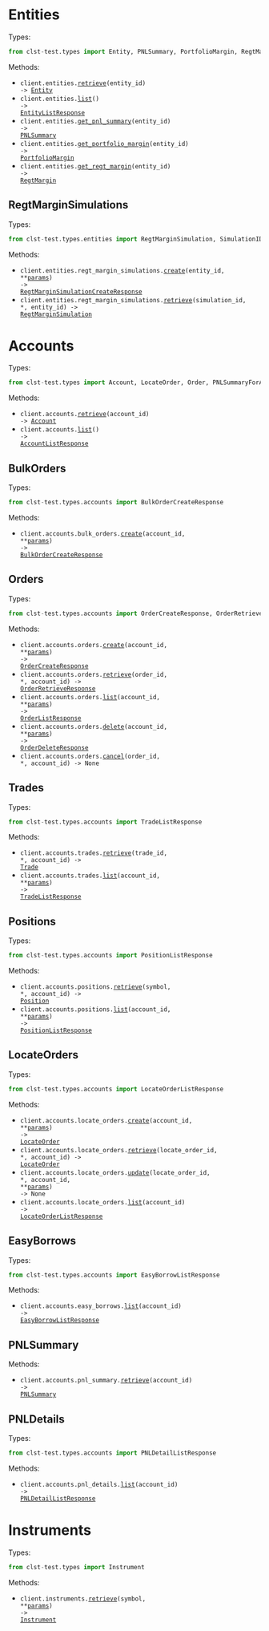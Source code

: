 # Entities

Types:

```python
from clst-test.types import Entity, PNLSummary, PortfolioMargin, RegtMargin, EntityListResponse
```

Methods:

- <code title="get /entities/{entity_id}">client.entities.<a href="./src/clst-test/resources/entities/entities.py">retrieve</a>(entity_id) -> <a href="./src/clst-test/types/entity.py">Entity</a></code>
- <code title="get /entities">client.entities.<a href="./src/clst-test/resources/entities/entities.py">list</a>() -> <a href="./src/clst-test/types/entity_list_response.py">EntityListResponse</a></code>
- <code title="get /entities/{entity_id}/pnl-summary">client.entities.<a href="./src/clst-test/resources/entities/entities.py">get_pnl_summary</a>(entity_id) -> <a href="./src/clst-test/types/pnl_summary.py">PNLSummary</a></code>
- <code title="get /entities/{entity_id}/portfolio-margin">client.entities.<a href="./src/clst-test/resources/entities/entities.py">get_portfolio_margin</a>(entity_id) -> <a href="./src/clst-test/types/portfolio_margin.py">PortfolioMargin</a></code>
- <code title="get /entities/{entity_id}/regt-margin">client.entities.<a href="./src/clst-test/resources/entities/entities.py">get_regt_margin</a>(entity_id) -> <a href="./src/clst-test/types/regt_margin.py">RegtMargin</a></code>

## RegtMarginSimulations

Types:

```python
from clst-test.types.entities import RegtMarginSimulation, SimulationID, RegtMarginSimulationCreateResponse
```

Methods:

- <code title="post /entities/{entity_id}/regt-margin-simulations">client.entities.regt_margin_simulations.<a href="./src/clst-test/resources/entities/regt_margin_simulations.py">create</a>(entity_id, \*\*<a href="src/clst-test/types/entities/regt_margin_simulation_create_params.py">params</a>) -> <a href="./src/clst-test/types/entities/regt_margin_simulation_create_response.py">RegtMarginSimulationCreateResponse</a></code>
- <code title="get /entities/{entity_id}/regt-margin-simulations/{simulation_id}">client.entities.regt_margin_simulations.<a href="./src/clst-test/resources/entities/regt_margin_simulations.py">retrieve</a>(simulation_id, \*, entity_id) -> <a href="./src/clst-test/types/entities/regt_margin_simulation.py">RegtMarginSimulation</a></code>

# Accounts

Types:

```python
from clst-test.types import Account, LocateOrder, Order, PNLSummaryForAccount, Position, Trade, AccountListResponse
```

Methods:

- <code title="get /accounts/{account_id}">client.accounts.<a href="./src/clst-test/resources/accounts/accounts.py">retrieve</a>(account_id) -> <a href="./src/clst-test/types/account.py">Account</a></code>
- <code title="get /accounts">client.accounts.<a href="./src/clst-test/resources/accounts/accounts.py">list</a>() -> <a href="./src/clst-test/types/account_list_response.py">AccountListResponse</a></code>

## BulkOrders

Types:

```python
from clst-test.types.accounts import BulkOrderCreateResponse
```

Methods:

- <code title="post /accounts/{account_id}/bulk-orders">client.accounts.bulk_orders.<a href="./src/clst-test/resources/accounts/bulk_orders.py">create</a>(account_id, \*\*<a href="src/clst-test/types/accounts/bulk_order_create_params.py">params</a>) -> <a href="./src/clst-test/types/accounts/bulk_order_create_response.py">BulkOrderCreateResponse</a></code>

## Orders

Types:

```python
from clst-test.types.accounts import OrderCreateResponse, OrderRetrieveResponse, OrderListResponse, OrderDeleteResponse
```

Methods:

- <code title="post /accounts/{account_id}/orders">client.accounts.orders.<a href="./src/clst-test/resources/accounts/orders.py">create</a>(account_id, \*\*<a href="src/clst-test/types/accounts/order_create_params.py">params</a>) -> <a href="./src/clst-test/types/accounts/order_create_response.py">OrderCreateResponse</a></code>
- <code title="get /accounts/{account_id}/orders/{order_id}">client.accounts.orders.<a href="./src/clst-test/resources/accounts/orders.py">retrieve</a>(order_id, \*, account_id) -> <a href="./src/clst-test/types/accounts/order_retrieve_response.py">OrderRetrieveResponse</a></code>
- <code title="get /accounts/{account_id}/orders">client.accounts.orders.<a href="./src/clst-test/resources/accounts/orders.py">list</a>(account_id, \*\*<a href="src/clst-test/types/accounts/order_list_params.py">params</a>) -> <a href="./src/clst-test/types/accounts/order_list_response.py">OrderListResponse</a></code>
- <code title="delete /accounts/{account_id}/orders">client.accounts.orders.<a href="./src/clst-test/resources/accounts/orders.py">delete</a>(account_id, \*\*<a href="src/clst-test/types/accounts/order_delete_params.py">params</a>) -> <a href="./src/clst-test/types/accounts/order_delete_response.py">OrderDeleteResponse</a></code>
- <code title="delete /accounts/{account_id}/orders/{order_id}">client.accounts.orders.<a href="./src/clst-test/resources/accounts/orders.py">cancel</a>(order_id, \*, account_id) -> None</code>

## Trades

Types:

```python
from clst-test.types.accounts import TradeListResponse
```

Methods:

- <code title="get /accounts/{account_id}/trades/{trade_id}">client.accounts.trades.<a href="./src/clst-test/resources/accounts/trades.py">retrieve</a>(trade_id, \*, account_id) -> <a href="./src/clst-test/types/trade.py">Trade</a></code>
- <code title="get /accounts/{account_id}/trades">client.accounts.trades.<a href="./src/clst-test/resources/accounts/trades.py">list</a>(account_id, \*\*<a href="src/clst-test/types/accounts/trade_list_params.py">params</a>) -> <a href="./src/clst-test/types/accounts/trade_list_response.py">TradeListResponse</a></code>

## Positions

Types:

```python
from clst-test.types.accounts import PositionListResponse
```

Methods:

- <code title="get /accounts/{account_id}/positions/{symbol}">client.accounts.positions.<a href="./src/clst-test/resources/accounts/positions.py">retrieve</a>(symbol, \*, account_id) -> <a href="./src/clst-test/types/position.py">Position</a></code>
- <code title="get /accounts/{account_id}/positions">client.accounts.positions.<a href="./src/clst-test/resources/accounts/positions.py">list</a>(account_id, \*\*<a href="src/clst-test/types/accounts/position_list_params.py">params</a>) -> <a href="./src/clst-test/types/accounts/position_list_response.py">PositionListResponse</a></code>

## LocateOrders

Types:

```python
from clst-test.types.accounts import LocateOrderListResponse
```

Methods:

- <code title="post /accounts/{account_id}/locate-orders">client.accounts.locate_orders.<a href="./src/clst-test/resources/accounts/locate_orders.py">create</a>(account_id, \*\*<a href="src/clst-test/types/accounts/locate_order_create_params.py">params</a>) -> <a href="./src/clst-test/types/locate_order.py">LocateOrder</a></code>
- <code title="get /accounts/{account_id}/locate-orders/{locate_order_id}">client.accounts.locate_orders.<a href="./src/clst-test/resources/accounts/locate_orders.py">retrieve</a>(locate_order_id, \*, account_id) -> <a href="./src/clst-test/types/locate_order.py">LocateOrder</a></code>
- <code title="patch /accounts/{account_id}/locate-orders/{locate_order_id}">client.accounts.locate_orders.<a href="./src/clst-test/resources/accounts/locate_orders.py">update</a>(locate_order_id, \*, account_id, \*\*<a href="src/clst-test/types/accounts/locate_order_update_params.py">params</a>) -> None</code>
- <code title="get /accounts/{account_id}/locate-orders">client.accounts.locate_orders.<a href="./src/clst-test/resources/accounts/locate_orders.py">list</a>(account_id) -> <a href="./src/clst-test/types/accounts/locate_order_list_response.py">LocateOrderListResponse</a></code>

## EasyBorrows

Types:

```python
from clst-test.types.accounts import EasyBorrowListResponse
```

Methods:

- <code title="get /accounts/{account_id}/easy-borrows">client.accounts.easy_borrows.<a href="./src/clst-test/resources/accounts/easy_borrows.py">list</a>(account_id) -> <a href="./src/clst-test/types/accounts/easy_borrow_list_response.py">EasyBorrowListResponse</a></code>

## PNLSummary

Methods:

- <code title="get /accounts/{account_id}/pnl-summary">client.accounts.pnl_summary.<a href="./src/clst-test/resources/accounts/pnl_summary.py">retrieve</a>(account_id) -> <a href="./src/clst-test/types/pnl_summary.py">PNLSummary</a></code>

## PNLDetails

Types:

```python
from clst-test.types.accounts import PNLDetailListResponse
```

Methods:

- <code title="get /accounts/{account_id}/pnl-details">client.accounts.pnl_details.<a href="./src/clst-test/resources/accounts/pnl_details.py">list</a>(account_id) -> <a href="./src/clst-test/types/accounts/pnl_detail_list_response.py">PNLDetailListResponse</a></code>

# Instruments

Types:

```python
from clst-test.types import Instrument
```

Methods:

- <code title="get /instruments/{symbol}">client.instruments.<a href="./src/clst-test/resources/instruments.py">retrieve</a>(symbol, \*\*<a href="src/clst-test/types/instrument_retrieve_params.py">params</a>) -> <a href="./src/clst-test/types/instrument.py">Instrument</a></code>

